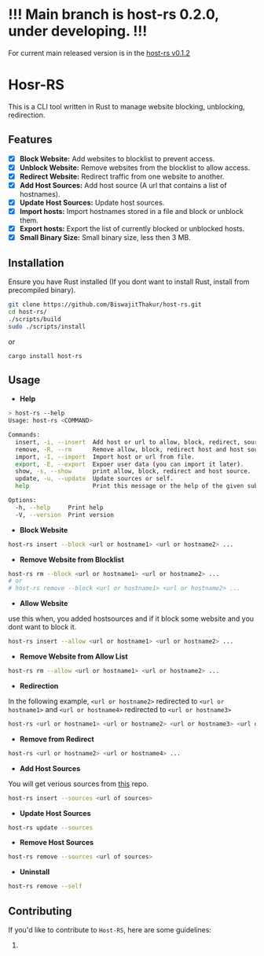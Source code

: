# !!! Main branch is host-rs 0.2.0, under developing. !!!

For current main released version is in the [host-rs v0.1.2](https://github.com/BiswajitThakur/host-rs/tree/Host-RS_v0.1.2)

# Hosr-RS

This is a CLI tool written in Rust to manage website blocking, unblocking, redirection.

## Features

- [x] **Block Website:** Add websites to blocklist to prevent access.
- [x] **Unblock Website:** Remove websites from the blocklist to allow access.
- [x] **Redirect Website:** Redirect traffic from one website to another.
- [x] **Add Host Sources:** Add host source (A url that contains a list of hostnames).
- [x] **Update Host Sources:** Update host sources.
- [x] **Import hosts:** Import hostnames stored in a file and block or unblock them.
- [x] **Export hosts:** Export the list of currently blocked or unblocked hosts.
- [x] **Small Binary Size:** Small binary size, less then 3 MB.

## Installation

Ensure you have Rust installed (If you dont want to install Rust, install from precompiled binary).

```bash
git clone https://github.com/BiswajitThakur/host-rs.git
cd host-rs/
./scripts/build
sudo ./scripts/install
```

or

```
cargo install host-rs
```

## **Usage**

- **Help**

```bash
> host-rs --help
Usage: host-rs <COMMAND>

Commands:
  insert, -i, --insert  Add host or url to allow, block, redirect, sources list.
  remove, -R, --rm      Remove allow, block, redirect host and host sources
  import, -I, --import  Import host or url from file.
  export, -E, --export  Expoer user data (you can import it later).
  show, -s, --show      print allow, block, redirect and host source.
  update, -u, --update  Update sources or self.
  help                  Print this message or the help of the given subcommand(s)

Options:
  -h, --help     Print help
  -V, --version  Print version
```

- **Block Website**

```bash
host-rs insert --block <url or hostname1> <url or hostname2> ...
```

- **Remove Website from Blocklist**

```bash
host-rs rm --block <url or hostname1> <url or hostname2> ...
# or
# host-rs remove --block <url or hostname1> <url or hostname2> ...
```

- **Allow Website**

use this when, you added hostsources and if it block some website and you dont want to block it.

```bash
host-rs insert --allow <url or hostname1> <url or hostname2> ...
```

- **Remove Website from Allow List**

```bash
host-rs rm --allow <url or hostname1> <url or hostname2> ...
```

- **Redirection**

In the following example, `<url or hostname2>` redirected to `<url or hostname1>` and `<url or hostname4>` redirected to `<url or hostname3>`

```bash
host-rs <url or hostname1> <url or hostname2> <url or hostname3> <url or hostname4> ...
```

- **Remove from Redirect**

```bash
host-rs <url or hostname2> <url or hostname4> ...
```

- **Add Host Sources**

You will get verious sources from [this](https://github.com/StevenBlack/hosts) repo.

```bash
host-rs insert --sources <url of sources>
```

- **Update Host Sources**

```bash
host-rs update --sources
```

- **Remove Host Sources**

```bash
host-rs remove --sources <url of sources>
```

- **Uninstall**

```bash
host-rs remove --self
```

## **Contributing**

If you'd like to contribute to `Host-RS`, here are some guidelines:

1.

